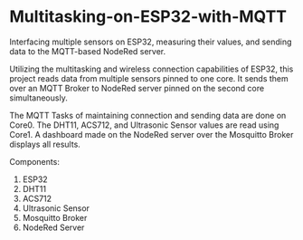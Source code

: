 # Multitasking-on-ESP32-with-MQTT
Interfacing multiple sensors on ESP32, measuring their values, and sending data to the MQTT-based NodeRed server.

Utilizing the multitasking and wireless connection capabilities of ESP32, this project reads data from multiple sensors pinned to one core. It sends them over an MQTT Broker to NodeRed server pinned on the second core simultaneously. 

The MQTT Tasks of maintaining connection and sending data are done on Core0.
The DHT11, ACS712, and Ultrasonic Sensor values are read using Core1.
A dashboard made on the NodeRed server over the Mosquitto Broker displays all results.

Components:
1. ESP32
2. DHT11
3. ACS712
4. Ultrasonic Sensor
5. Mosquitto Broker
6. NodeRed Server

